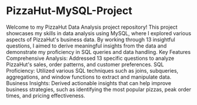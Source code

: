 # PizzaHut-MySQL-Project
Welcome to my PizzaHut Data Analysis project repository! This project showcases my skills in data analysis using MySQL, where I explored various aspects of PizzaHut's business data. By working through 13 insightful questions, I aimed to derive meaningful insights from the data and demonstrate my proficiency in SQL queries and data handling.
Key Features
Comprehensive Analysis: Addressed 13 specific questions to analyze PizzaHut's sales, order patterns, and customer preferences.
SQL Proficiency: Utilized various SQL techniques such as joins, subqueries, aggregations, and window functions to extract and manipulate data.
Business Insights: Derived actionable insights that can help improve business strategies, such as identifying the most popular pizzas, peak order times, and pricing effectiveness.
